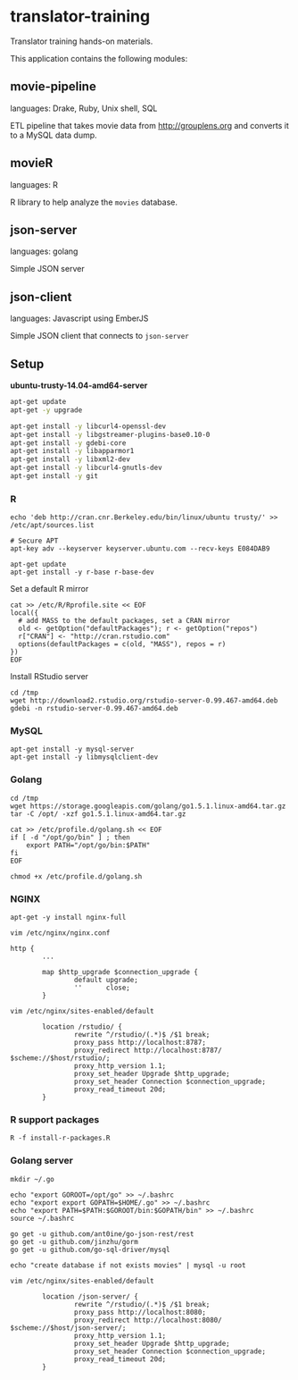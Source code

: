 # translator-training

Translator training hands-on materials.

This application contains the following modules:

## movie-pipeline

languages: Drake, Ruby, Unix shell, SQL

ETL pipeline that takes movie data from http://grouplens.org and
converts it to a MySQL data dump.

## movieR

languages: R

R library to help analyze the `movies` database.

## json-server

languages: golang

Simple JSON server

## json-client

languages: Javascript using EmberJS

Simple JSON client that connects to `json-server`

## Setup

__ubuntu-trusty-14.04-amd64-server__

```bash
apt-get update
apt-get -y upgrade

apt-get install -y libcurl4-openssl-dev
apt-get install -y libgstreamer-plugins-base0.10-0
apt-get install -y gdebi-core
apt-get install -y libapparmor1
apt-get install -y libxml2-dev
apt-get install -y libcurl4-gnutls-dev
apt-get install -y git
```

### R

```
echo 'deb http://cran.cnr.Berkeley.edu/bin/linux/ubuntu trusty/' >> /etc/apt/sources.list

# Secure APT
apt-key adv --keyserver keyserver.ubuntu.com --recv-keys E084DAB9

apt-get update
apt-get install -y r-base r-base-dev
```

Set a default R mirror

```
cat >> /etc/R/Rprofile.site << EOF
local({
  # add MASS to the default packages, set a CRAN mirror
  old <- getOption("defaultPackages"); r <- getOption("repos")
  r["CRAN"] <- "http://cran.rstudio.com"
  options(defaultPackages = c(old, "MASS"), repos = r)
})
EOF
```

Install RStudio server

```
cd /tmp
wget http://download2.rstudio.org/rstudio-server-0.99.467-amd64.deb
gdebi -n rstudio-server-0.99.467-amd64.deb
```

### MySQL

```
apt-get install -y mysql-server
apt-get install -y libmysqlclient-dev
```

### Golang

```
cd /tmp
wget https://storage.googleapis.com/golang/go1.5.1.linux-amd64.tar.gz
tar -C /opt/ -xzf go1.5.1.linux-amd64.tar.gz
```

```
cat >> /etc/profile.d/golang.sh << EOF
if [ -d "/opt/go/bin" ] ; then
    export PATH="/opt/go/bin:$PATH"
fi
EOF

chmod +x /etc/profile.d/golang.sh

```

### NGINX

```
apt-get -y install nginx-full
```

`vim /etc/nginx/nginx.conf`

```
http {
        ...

        map $http_upgrade $connection_upgrade {
                default upgrade;
                ''      close;
        }
```

`vim /etc/nginx/sites-enabled/default`

```
        location /rstudio/ {
                rewrite ^/rstudio/(.*)$ /$1 break;
                proxy_pass http://localhost:8787;
                proxy_redirect http://localhost:8787/ $scheme://$host/rstudio/;
                proxy_http_version 1.1;
                proxy_set_header Upgrade $http_upgrade;
                proxy_set_header Connection $connection_upgrade;
                proxy_read_timeout 20d;
        }
```

### R support packages

`R -f install-r-packages.R`

### Golang server

```
mkdir ~/.go

echo "export GOROOT=/opt/go" >> ~/.bashrc
echo "export export GOPATH=$HOME/.go" >> ~/.bashrc
echo "export PATH=$PATH:$GOROOT/bin:$GOPATH/bin" >> ~/.bashrc
source ~/.bashrc

go get -u github.com/ant0ine/go-json-rest/rest
go get -u github.com/jinzhu/gorm
go get -u github.com/go-sql-driver/mysql

echo "create database if not exists movies" | mysql -u root
```

`vim /etc/nginx/sites-enabled/default`

```
        location /json-server/ {
                rewrite ^/rstudio/(.*)$ /$1 break;
                proxy_pass http://localhost:8080;
                proxy_redirect http://localhost:8080/ $scheme://$host/json-server/;
                proxy_http_version 1.1;
                proxy_set_header Upgrade $http_upgrade;
                proxy_set_header Connection $connection_upgrade;
                proxy_read_timeout 20d;
        }
```

